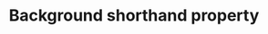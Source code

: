 ---
title: "Background shorthand property"
description: "This is the description of the background property."
spec: "https://www.w3.org/TR/css-backgrounds-3/"
tags: ["CSS", "foo", "bar"]
stats: {
    aol: [
        desktop-app: [
            "2017-09":"a #1"
        ],
        desktop-webmail: [
            "2017-09":"y"
        ],
        alto-ios: [
            "2017-09":"y"
        ],
        alto-android: [
            "2017-09":"a #1"
        ]
    ],
    apple-mail: [
        macos: [
            "10":"y"
        ],
        ios: [
            "10":"y",
            "11":"y"
        ]
    ],
    gmail: [
        desktop-webmail: [
            "2017-09":"y",
            "2019-04":"y"
        ],
        ios: [
            "2019-04":"y"
        ]
    ],
    ibm-notes: [
        windows: [
            "9":"n"
        ]
    ],
    microsoft: [
        windows-10-mail: [
            "2017-09":"n"
        ],
        windows-live-mail: [
            "2017-09":"a #3"
        ]
    ],
    outlook: [
        windows: [
            "2003":"a #2",
            "2007":"n",
            "2010":"n",
            "2013":"n",
            "2016":"n",
            "2019":"n"
        ],
        macos: [
            "2013":"y",
            "2016":"y",
            "2019":"y"
        ],
        outlook-express: [
            "2017-09":"a #3"
        ],
        outlook-com: [
            "2017-09":"y"
        ],
        ios: [
            "2017-09":"y"
        ],
        android: [
            "2017-09":"a #1"
        ]
    ],
    thunderbird: [
        windows: [
            "60.0":"y"
        ]
    ],
    yahoo: [
        desktop-webmail: [
            "2017-09":"a #4"
        ],
        ios: [
            "2017-09":"a #2"
        ],
        android: [
            "2017-09":"a #5"
        ]
    ]
}
notes: "Initial data by [Campaign Monitor](https://www.campaignmonitor.com/css/color-background/background/)."
notes_by_num: [
    "1": "Partial. Fixed attachment is not supported.",
    "2": "Partial. Slash syntax values are not supported.",
    "3": "Partial. Values containing background images are not supported.",
    "4": "Buggy. For slash syntax values, it removes the slash character, making the value invalid.",
    "5": "Partial. Seems to only support background colors."
]
---